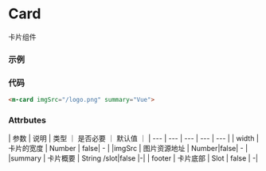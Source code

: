 # Card
卡片组件

### 示例
<zz-card imgSrc="/lingerUI/bg3.jpg" summary="123"/>

### 代码
```html
<m-card imgSrc="/logo.png" summary="Vue">
```
### Attrbutes

| 参数 | 说明 | 类型 ｜ 是否必要 ｜ 默认值 ｜
|  ---  | ---  | ---  |   ---     | --- |
| width | 卡片的宽度 | Number | false| - |
|imgSrc | 图片资源地址 | Number|false| - |
|summary | 卡片概要 | String /slot|false |-|
| footer | 卡片底部 | Slot | false | -|